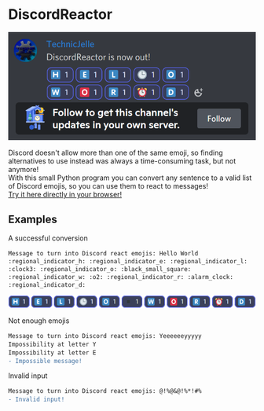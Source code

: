 # DiscordReactor

![Promo image](images/promo.png "Promo image")

Discord doesn't allow more than one of the same emoji, so finding alternatives to use instead was always a time-consuming task, but not anymore!\
With this small Python program you can convert any sentence to a valid list of Discord emojis, so you can use them to react to messages!\
[Try it here directly in your browser!](https://onlinegdb.com/LI3PE963P)

## Examples
A successful conversion
```
Message to turn into Discord react emojis: Hello World
:regional_indicator_h: :regional_indicator_e: :regional_indicator_l: :clock3: :regional_indicator_o: :black_small_square: :regional_indicator_w: :o2: :regional_indicator_r: :alarm_clock: :regional_indicator_d:
```
![Hello World](images/ex_helloworld.png "Hello World")

Not enough emojis
```diff
Message to turn into Discord react emojis: Yeeeeeeyyyyy
Impossibility at letter Y
Impossibility at letter E
- Impossible message!
```

Invalid input
```diff
Message to turn into Discord react emojis: @!%@&@!%*!#%
- Invalid input!
```